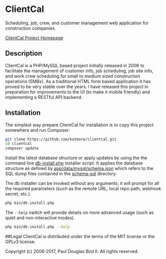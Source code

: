 # ClientCal
Scheduling, job, crew, and customer management web application for construction companies.

[ClientCal Project Homepage](https://github.com/katmore/clientcal)

## Description
ClientCal is a PHP/MySQL based project initially released in 2006 to facilitate the management of customer info, job scheduling, job site info, and work crew scheduling for small to medium sized construction operations (SMBs). As a traditional HTML form based application it has proved to be very stable over the years. I have released this project in preparation for improvements to the UI (to make it mobile friendly) and implementing a RESTful API backend.

## Installation
The simplest way prepare ClientCal for installation is to copy this project somewhere and run Composer:
```bash
git clone https://github.com/katmore/clientcal.git 
cd clientcal
composer update
```

Install the latest database structure or apply updates by using the the command line [db-install.php](bin/db-install.php) installer script. It applies the database structure as defined by [app/data/mysql/schema.json](app/data/mysql/schema.json) which refers to the SQL dump files contained in the [schema-sql](app/data/mysql/schema-sql) directory. 

The db installer can be invoked without any arguments; it will prompt for all the required parameters (such as the remote URL, local repo path, webhook secret, etc.).
```bash
php bin/db-install.php
```

The `--help` switch will provide details on more advanced usage (such as quiet and non-interactive modes).
```bash
php bin/db-install.php --help
```

##Legal
ClientCal is distributed under the terms of the MIT license or the GPLv3 license.

Copyright (c) 2006-2017, Paul Douglas Bird II.
All rights reserved.
